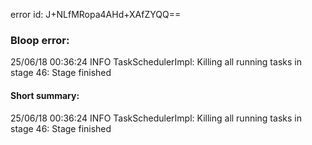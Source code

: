 error id: J+NLfMRopa4AHd+XAfZYQQ==
### Bloop error:

25/06/18 00:36:24 INFO TaskSchedulerImpl: Killing all running tasks in stage 46: Stage finished
#### Short summary: 

25/06/18 00:36:24 INFO TaskSchedulerImpl: Killing all running tasks in stage 46: Stage finished